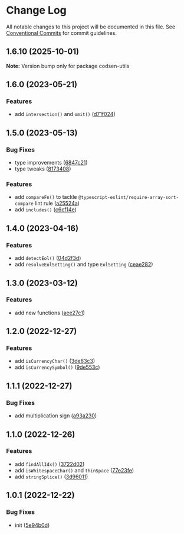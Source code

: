 # Change Log

All notable changes to this project will be documented in this file.
See [Conventional Commits](https://conventionalcommits.org) for commit guidelines.

## 1.6.10 (2025-10-01)

**Note:** Version bump only for package codsen-utils

## 1.6.0 (2023-05-21)

### Features

- add `intersection()` and `omit()` ([d71f024](https://github.com/codsen/codsen/commit/d71f024dd3223dfbf2182dbb7c28ac592b13bba2))

## 1.5.0 (2023-05-13)

### Bug Fixes

- type improvements ([6847c21](https://github.com/codsen/codsen/commit/6847c21ce33b36e56b767ef63504d9233810d2e9))
- type tweaks ([8173408](https://github.com/codsen/codsen/commit/8173408b57f963055cca991a0cb697c9d2d664e4))

### Features

- add `compareFn()` to tackle `@typescript-eslint/require-array-sort-compare` lint rule ([a25524a](https://github.com/codsen/codsen/commit/a25524a027067208b8e94b30b6745790ec278fbe))
- add `includes()` ([c6cf14e](https://github.com/codsen/codsen/commit/c6cf14e8a7f3fb2a063fcec3381700798341ad42))

## 1.4.0 (2023-04-16)

### Features

- add `detectEol()` ([04d2f3d](https://github.com/codsen/codsen/commit/04d2f3d36963e1b1729887098126cba5719d97c0))
- add `resolveEolSetting()` and type `EolSetting` ([ceae282](https://github.com/codsen/codsen/commit/ceae282e1f9240638e0aefc57eab48dde9de6ba1))

## 1.3.0 (2023-03-12)

### Features

- add new functions ([aee27c1](https://github.com/codsen/codsen/commit/aee27c1346fce279f7f2570c245469bafcaa72a5))

## 1.2.0 (2022-12-27)

### Features

- add `isCurrencyChar()` ([3de83c3](https://github.com/codsen/codsen/commit/3de83c3edf31c503bf394887b64915d3d74ed185))
- add `isCurrencySymbol()` ([9de553c](https://github.com/codsen/codsen/commit/9de553c30c2dbbc570409b876dde8161ac2ae693))

## 1.1.1 (2022-12-27)

### Bug Fixes

- add multiplication sign ([a93a230](https://github.com/codsen/codsen/commit/a93a2302d2385cc32f2cea0825666b683b4402e0))

## 1.1.0 (2022-12-26)

### Features

- add `findAllIdx()` ([3722d02](https://github.com/codsen/codsen/commit/3722d02eeca407f1a48c6683fff26eca44a7ad04))
- add `isWhitespaceChar()` and `thinSpace` ([77e23fe](https://github.com/codsen/codsen/commit/77e23fef4fadae4ff3cb1cdbaef483293b2b9599))
- add `stringSplice()` ([3d96011](https://github.com/codsen/codsen/commit/3d96011a3163a4e24ab8d6c23d0cf345f0c1f63f))

## 1.0.1 (2022-12-22)

### Bug Fixes

- init ([5e94b0d](https://github.com/codsen/codsen/commit/5e94b0d27d94c50dd337819279ab2e7aa082c57f))
